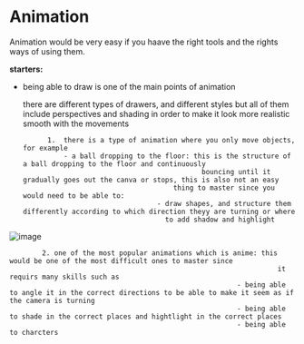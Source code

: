 # **Animation**

Animation would be very easy if you haave the right tools and the rights ways of using them.
  
   **starters:**

- being able to draw is one of the main points of animation

     there are different types of drawers, and different styles but all of them include perspectives and shading in order to make it look more realistic smooth with the movements

            1.  there is a type of animation where you only move objects, for example
                - a ball dropping to the floor: this is the structure of a ball dropping to the floor and continuously
                                                  bouncing until it gradually goes out the canva or stops, this is also not an easy
                                           thing to master since you would need to be able to:
                                       - draw shapes, and structure them differently according to which direction theyy are turning or where
                                         to add shadow and highlight
  
![image](https://github.com/user-attachments/assets/b9cc7423-4801-4253-8127-a5a8f277c265)
  
            2. one of the most popular animations which is anime: this would be one of the most difficult ones to master since
                                                                      it requirs many skills such as
                                                            - being able to angle it in the correct directions to be able to make it seem as if the camera is turning
                                                            - being able to shade in the correct places and hightlight in the correct places
                                                            - being able to charcters

            
